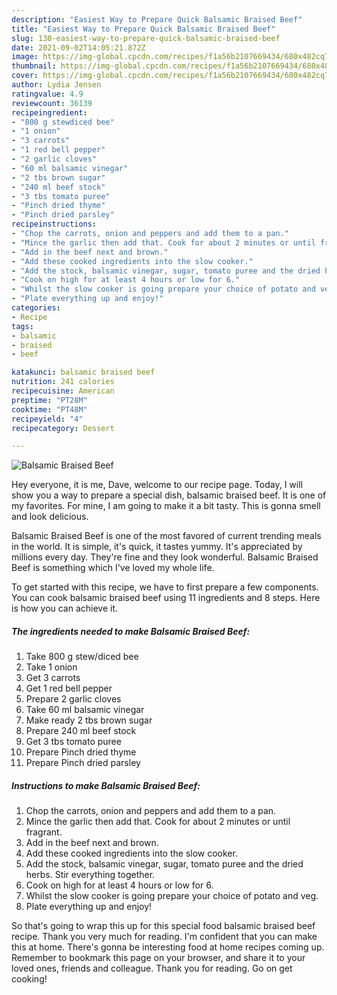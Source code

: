 ```yaml
---
description: "Easiest Way to Prepare Quick Balsamic Braised Beef"
title: "Easiest Way to Prepare Quick Balsamic Braised Beef"
slug: 130-easiest-way-to-prepare-quick-balsamic-braised-beef
date: 2021-09-02T14:05:21.872Z
image: https://img-global.cpcdn.com/recipes/f1a56b2107669434/680x482cq70/balsamic-braised-beef-recipe-main-photo.jpg
thumbnail: https://img-global.cpcdn.com/recipes/f1a56b2107669434/680x482cq70/balsamic-braised-beef-recipe-main-photo.jpg
cover: https://img-global.cpcdn.com/recipes/f1a56b2107669434/680x482cq70/balsamic-braised-beef-recipe-main-photo.jpg
author: Lydia Jensen
ratingvalue: 4.9
reviewcount: 36139
recipeingredient:
- "800 g stewdiced bee"
- "1 onion"
- "3 carrots"
- "1 red bell pepper"
- "2 garlic cloves"
- "60 ml balsamic vinegar"
- "2 tbs brown sugar"
- "240 ml beef stock"
- "3 tbs tomato puree"
- "Pinch dried thyme"
- "Pinch dried parsley"
recipeinstructions:
- "Chop the carrots, onion and peppers and add them to a pan."
- "Mince the garlic then add that. Cook for about 2 minutes or until fragrant."
- "Add in the beef next and brown."
- "Add these cooked ingredients into the slow cooker."
- "Add the stock, balsamic vinegar, sugar, tomato puree and the dried herbs. Stir everything together."
- "Cook on high for at least 4 hours or low for 6."
- "Whilst the slow cooker is going prepare your choice of potato and veg."
- "Plate everything up and enjoy!"
categories:
- Recipe
tags:
- balsamic
- braised
- beef

katakunci: balsamic braised beef 
nutrition: 241 calories
recipecuisine: American
preptime: "PT28M"
cooktime: "PT48M"
recipeyield: "4"
recipecategory: Dessert

---
```



![Balsamic Braised Beef](https://img-global.cpcdn.com/recipes/f1a56b2107669434/680x482cq70/balsamic-braised-beef-recipe-main-photo.jpg)

Hey everyone, it is me, Dave, welcome to our recipe page. Today, I will show you a way to prepare a special dish, balsamic braised beef. It is one of my favorites. For mine, I am going to make it a bit tasty. This is gonna smell and look delicious.

Balsamic Braised Beef is one of the most favored of current trending meals in the world. It is simple, it's quick, it tastes yummy. It's appreciated by millions every day. They're fine and they look wonderful. Balsamic Braised Beef is something which I've loved my whole life.




To get started with this recipe, we have to first prepare a few components. You can cook balsamic braised beef using 11 ingredients and 8 steps. Here is how you can achieve it.

<!--inarticleads1-->

##### The ingredients needed to make Balsamic Braised Beef:

1. Take 800 g stew/diced bee
1. Take 1 onion
1. Get 3 carrots
1. Get 1 red bell pepper
1. Prepare 2 garlic cloves
1. Take 60 ml balsamic vinegar
1. Make ready 2 tbs brown sugar
1. Prepare 240 ml beef stock
1. Get 3 tbs tomato puree
1. Prepare Pinch dried thyme
1. Prepare Pinch dried parsley




<!--inarticleads2-->

##### Instructions to make Balsamic Braised Beef:

1. Chop the carrots, onion and peppers and add them to a pan.
1. Mince the garlic then add that. Cook for about 2 minutes or until fragrant.
1. Add in the beef next and brown.
1. Add these cooked ingredients into the slow cooker.
1. Add the stock, balsamic vinegar, sugar, tomato puree and the dried herbs. Stir everything together.
1. Cook on high for at least 4 hours or low for 6.
1. Whilst the slow cooker is going prepare your choice of potato and veg.
1. Plate everything up and enjoy!




So that's going to wrap this up for this special food balsamic braised beef recipe. Thank you very much for reading. I'm confident that you can make this at home. There's gonna be interesting food at home recipes coming up. Remember to bookmark this page on your browser, and share it to your loved ones, friends and colleague. Thank you for reading. Go on get cooking!
